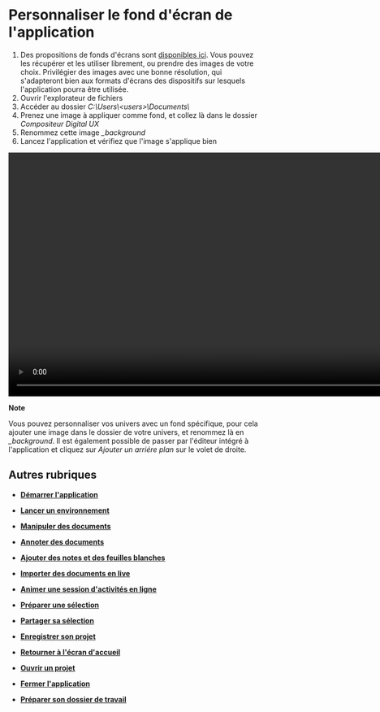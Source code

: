 # Personnaliser le fond d'écran de l'application

1. Des propositions de fonds d'écrans sont [disponibles ici](./media/backgrounds.zip). Vous pouvez les récupérer et les utiliser librement, ou prendre des images de votre choix. Privilégier des images avec une bonne résolution, qui s'adapteront bien aux formats d'écrans des dispositifs sur lesquels l'application pourra être utilisée. 
2. Ouvrir l'explorateur de fichiers
3. Accéder au dossier *C:\Users\\\<users>\Documents\\*
4. Prenez une image à appliquer comme fond, et collez là dans le dossier *Compositeur Digital UX*
5. Renommez cette image *_background*
6. Lancez l'application et vérifiez que l'image s'applique bien


<video controls muted loop autoplay width="864" height="480">
	<source src="./media/add-global-background.mp4" type="video/mp4">
</video>

**Note**

Vous pouvez personnaliser vos univers avec un fond spécifique, pour cela ajouter une image dans le dossier de votre univers, et renommez là en *_background*.
Il est également possible de passer par l'éditeur intégré à l'application et cliquez sur *Ajouter un arriére plan* sur le volet de droite.


## Autres rubriques
* [**Démarrer l'application**](./start-app.md)
* [**Lancer un environnement**](./new-universe.md)
* [**Manipuler des documents**](./manipulate-doc.md)
* [**Annoter des documents**](./annotate.md)
* [**Ajouter des notes et des feuilles blanches**](./add-notes.md)
* [**Importer des documents en live**](./import-docs.md)
* [**Animer une session d'activités en ligne**](./companion.md)
* [**Préparer une sélection**](./prepare-selection.md)
* [**Partager sa sélection**](./share-selection.md)
* [**Enregistrer son projet**](./save-project.md)
* [**Retourner à l'écran d'accueil**](./back-home.md)
* [**Ouvrir un projet**](./open-project.md)
* [**Fermer l'application**](./close-app.md)

* [**Préparer son dossier de travail**](./prepare-content.md)
